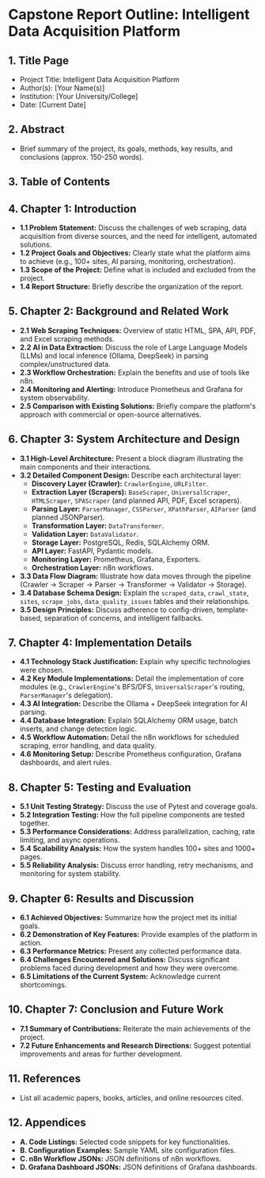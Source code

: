 # Capstone Report Outline: Intelligent Data Acquisition Platform

## 1. Title Page
-   Project Title: Intelligent Data Acquisition Platform
-   Author(s): [Your Name(s)]
-   Institution: [Your University/College]
-   Date: [Current Date]

## 2. Abstract
-   Brief summary of the project, its goals, methods, key results, and conclusions (approx. 150-250 words).

## 3. Table of Contents

## 4. Chapter 1: Introduction
-   **1.1 Problem Statement:** Discuss the challenges of web scraping, data acquisition from diverse sources, and the need for intelligent, automated solutions.
-   **1.2 Project Goals and Objectives:** Clearly state what the platform aims to achieve (e.g., 100+ sites, AI parsing, monitoring, orchestration).
-   **1.3 Scope of the Project:** Define what is included and excluded from the project.
-   **1.4 Report Structure:** Briefly describe the organization of the report.

## 5. Chapter 2: Background and Related Work
-   **2.1 Web Scraping Techniques:** Overview of static HTML, SPA, API, PDF, and Excel scraping methods.
-   **2.2 AI in Data Extraction:** Discuss the role of Large Language Models (LLMs) and local inference (Ollama, DeepSeek) in parsing complex/unstructured data.
-   **2.3 Workflow Orchestration:** Explain the benefits and use of tools like n8n.
-   **2.4 Monitoring and Alerting:** Introduce Prometheus and Grafana for system observability.
-   **2.5 Comparison with Existing Solutions:** Briefly compare the platform's approach with commercial or open-source alternatives.

## 6. Chapter 3: System Architecture and Design
-   **3.1 High-Level Architecture:** Present a block diagram illustrating the main components and their interactions.
-   **3.2 Detailed Component Design:** Describe each architectural layer:
    -   **Discovery Layer (Crawler):** `CrawlerEngine`, `URLFilter`.
    -   **Extraction Layer (Scrapers):** `BaseScraper`, `UniversalScraper`, `HTMLScraper`, `SPAScraper` (and planned API, PDF, Excel scrapers).
    -   **Parsing Layer:** `ParserManager`, `CSSParser`, `XPathParser`, `AIParser` (and planned JSONParser).
    -   **Transformation Layer:** `DataTransformer`.
    -   **Validation Layer:** `DataValidator`.
    -   **Storage Layer:** PostgreSQL, Redis, SQLAlchemy ORM.
    -   **API Layer:** FastAPI, Pydantic models.
    -   **Monitoring Layer:** Prometheus, Grafana, Exporters.
    -   **Orchestration Layer:** n8n workflows.
-   **3.3 Data Flow Diagram:** Illustrate how data moves through the pipeline (Crawler -> Scraper -> Parser -> Transformer -> Validator -> Storage).
-   **3.4 Database Schema Design:** Explain the `scraped_data`, `crawl_state`, `sites`, `scrape_jobs`, `data_quality_issues` tables and their relationships.
-   **3.5 Design Principles:** Discuss adherence to config-driven, template-based, separation of concerns, and intelligent fallbacks.

## 7. Chapter 4: Implementation Details
-   **4.1 Technology Stack Justification:** Explain why specific technologies were chosen.
-   **4.2 Key Module Implementations:** Detail the implementation of core modules (e.g., `CrawlerEngine`'s BFS/DFS, `UniversalScraper`'s routing, `ParserManager`'s delegation).
-   **4.3 AI Integration:** Describe the Ollama + DeepSeek integration for AI parsing.
-   **4.4 Database Integration:** Explain SQLAlchemy ORM usage, batch inserts, and change detection logic.
-   **4.5 Workflow Automation:** Detail the n8n workflows for scheduled scraping, error handling, and data quality.
-   **4.6 Monitoring Setup:** Describe Prometheus configuration, Grafana dashboards, and alert rules.

## 8. Chapter 5: Testing and Evaluation
-   **5.1 Unit Testing Strategy:** Discuss the use of Pytest and coverage goals.
-   **5.2 Integration Testing:** How the full pipeline components are tested together.
-   **5.3 Performance Considerations:** Address parallelization, caching, rate limiting, and async operations.
-   **5.4 Scalability Analysis:** How the system handles 100+ sites and 1000+ pages.
-   **5.5 Reliability Analysis:** Discuss error handling, retry mechanisms, and monitoring for system stability.

## 9. Chapter 6: Results and Discussion
-   **6.1 Achieved Objectives:** Summarize how the project met its initial goals.
-   **6.2 Demonstration of Key Features:** Provide examples of the platform in action.
-   **6.3 Performance Metrics:** Present any collected performance data.
-   **6.4 Challenges Encountered and Solutions:** Discuss significant problems faced during development and how they were overcome.
-   **6.5 Limitations of the Current System:** Acknowledge current shortcomings.

## 10. Chapter 7: Conclusion and Future Work
-   **7.1 Summary of Contributions:** Reiterate the main achievements of the project.
-   **7.2 Future Enhancements and Research Directions:** Suggest potential improvements and areas for further development.

## 11. References
-   List all academic papers, books, articles, and online resources cited.

## 12. Appendices
-   **A. Code Listings:** Selected code snippets for key functionalities.
-   **B. Configuration Examples:** Sample YAML site configuration files.
-   **C. n8n Workflow JSONs:** JSON definitions of n8n workflows.
-   **D. Grafana Dashboard JSONs:** JSON definitions of Grafana dashboards.
